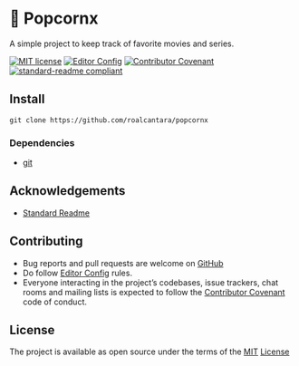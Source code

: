 # 🍿 Popcornx

A simple project to keep track of favorite movies and series.

[![MIT license](https://img.shields.io/badge/License-MIT-brightgreen.svg)](LICENSE)
[![Editor Config](https://img.shields.io/badge/Editor%20Config-1.0.1-crimson.svg)][2]
[![Contributor Covenant](https://img.shields.io/badge/Contributor%20Covenant-2.0-4baaaa.svg)][5]
[![standard-readme compliant](https://img.shields.io/badge/readme%20style-standard-brightgreen.svg?style=flat-square)][5]

## Install

`git clone https://github.com/roalcantara/popcornx`

### Dependencies

- [git][3]

## Acknowledgements

- [Standard Readme][5]

## Contributing

- Bug reports and pull requests are welcome on [GitHub][0]
- Do follow [Editor Config][2] rules.
- Everyone interacting in the project’s codebases, issue trackers, chat rooms and mailing lists is expected to follow the [Contributor Covenant][4] code of conduct.

## License

The project is available as open source under the terms of the [MIT][1] [License](LICENSE)

[0]: https://github.com/roalcantara/popcornx "My favorite movies and series"
[1]: https://opensource.org/licenses/MIT "Open Source Initiative"
[2]: https://editorconfig.org "EditorConfig"
[3]: https://git-scm.com "Git"
[4]: https://contributor-covenant.org "A Code of Conduct for Open Source Communities"
[5]: https://github.com/RichardLitt/standard-readme "Standard Readme"
